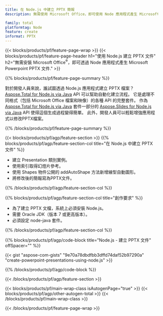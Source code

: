 ```yaml
---
title: 在 Node.js 中建立 PPTX 簡報
description: 無需使用 Microsoft Office，即可使用 Node 應用程式產生 Microsoft Powerpoint PPTX 簡報。  

family: total
platformtag: Node
feature: create
informat: PPTX
---
```

{{< blocks/products/pf/feature-page-wrap >}}
{{< blocks/products/pf/feature-page-header h1="使用 Node.js 建立 PPTX 文件" h2="無需安裝 Microsoft Office<sup>&reg;</sup>，即可透過 Node 應用程式產生 Microsoft Powerpoint PPTX 文件." >}}

{{% blocks/products/pf/feature-page-summary %}}

對於開發人員來說，誰試圖透過 Node.js 應用程式建立 PPTX 檔案？  [Aspose.Total for Node.js via Java](https://products.aspose.com/total/zh-hant/nodejs-java/) API 可以幫助自動化建立流程。  它是處理不同格式（包括 Microsoft Office 檔案和映像）的各種 API 的完整套件。  作為 [Aspose.Total for Node.js via Java](https://products.aspose.com/total/zh-hant/nodejs-java/) 套件一部分的 [Aspose.Slides for Node.js via Java](https://products.aspose.com/slides/zh-hant/nodejs-java/) API 使得這個生成過程變得簡單。  此外，開發人員可以輕鬆增強應用程式以修改PPTX檔案。  

{{% /blocks/products/pf/feature-page-summary %}}

{{< blocks/products/pf/agp/feature-section >}}
{{% blocks/products/pf/agp/feature-section-col title="在 Node.js 中建立 PPTX 文件" %}}

- 建立 Presentation 類別實例。
- 使用索引取得幻燈片參考。
- 使用 Shapes 物件公開的 addAutoShape 方法新增線型自動圖形。
- 將修改後的簡報寫為PPTX文件。

{{% /blocks/products/pf/agp/feature-section-col %}}

{{% blocks/products/pf/agp/feature-section-col title="創作要求" %}}

- 為了建立 PPTX 文檔，系統上必須安裝 Node.js。
- 需要 Oracle JDK（版本 7 或更高版本）。
- 必須設定 node-java 套件。

{{% /blocks/products/pf/agp/feature-section-col %}}

{{% blocks/products/pf/agp/code-block title="Node.js - 建立 PPTX 文件" offSpacer="" %}}

{{< gist "aspose-com-gists" "9e70a78dbdfbb3dffd74daf52b97290a" "create-powerpoint-presentations-using-node.js" >}}

{{% /blocks/products/pf/agp/code-block %}}

{{< /blocks/products/pf/agp/feature-section >}}

{{< blocks/products/pf/main-wrap-class isAutogenPage="true" >}}
{{< blocks/products/pf/agp/other-autogen-total >}}
{{< /blocks/products/pf/main-wrap-class >}}

{{< /blocks/products/pf/feature-page-wrap >}}